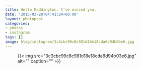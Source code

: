 ```yaml
---
title: Hello Paddington. I've missed you.
date: '2015-03-28T04:41:24+00:00'
layout: photopost
categories:
- photos
- instagram
tags: []
image: blog/instagram/3c3cbc99c8c981d18e18cda6d94b03e6.jpg
---
```


<figure class="photo photo--square">
  {{< img src="3c3cbc99c8c981d18e18cda6d94b03e6.jpg" alt="" caption="" >}}

</figure>




